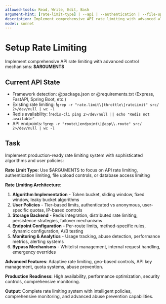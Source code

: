 ```yaml
---
allowed-tools: Read, Write, Edit, Bash
argument-hint: [rate-limit-type] | --api | --authentication | --file-upload | --database
description: Implement comprehensive API rate limiting with advanced algorithms and user-specific policies
model: sonnet
---
```


# Setup Rate Limiting

Implement comprehensive API rate limiting with advanced control mechanisms: **$ARGUMENTS**

## Current API State

- Framework detection: @package.json or @requirements.txt (Express, FastAPI, Spring Boot, etc.)
- Existing rate limiting: !`grep -r "rate.limit\|throttle\|rateLimit" src/ 2>/dev/null | wc -l`
- Redis availability: !`redis-cli ping 2>/dev/null || echo "Redis not available"`
- API endpoints: !`grep -r "route\|endpoint\|@app\\.route" src/ 2>/dev/null | wc -l`

## Task

Implement production-ready rate limiting system with sophisticated algorithms and user policies:

**Rate Limit Type**: Use $ARGUMENTS to focus on API rate limiting, authentication limiting, file upload controls, or database access limiting

**Rate Limiting Architecture**:
1. **Algorithm Implementation** - Token bucket, sliding window, fixed window, leaky bucket algorithms
2. **User Policies** - Tier-based limits, authenticated vs anonymous, user-specific quotas, IP-based controls
3. **Storage Backend** - Redis integration, distributed rate limiting, persistence strategies, failover mechanisms
4. **Endpoint Configuration** - Per-route limits, method-specific rules, dynamic configuration, A/B testing
5. **Monitoring & Analytics** - Usage tracking, abuse detection, performance metrics, alerting systems
6. **Bypass Mechanisms** - Whitelist management, internal request handling, emergency overrides

**Advanced Features**: Adaptive rate limiting, geo-based controls, API key management, quota systems, abuse prevention.

**Production Readiness**: High availability, performance optimization, security controls, comprehensive monitoring.

**Output**: Complete rate limiting system with intelligent policies, comprehensive monitoring, and advanced abuse prevention capabilities.
